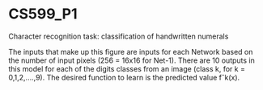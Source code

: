 # CS599_P1
Character recognition task: classification of handwritten numerals

The inputs that make up this figure are inputs for each Network based 
on the number of input pixels (256 = 16x16 for Net-1). There are 10 outputs 
in this model for each of the digits classes from an image (class k, for k = 0,1,2,....,9). 
The desired function to learn is the predicted value fˆk(x).



